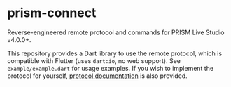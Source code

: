 # prism-connect
Reverse-engineered remote protocol and commands for PRISM Live Studio v4.0.0+.

This repository provides a Dart library to use the remote protocol, which is compatible with Flutter (uses `dart:io`, no web support). See `example/example.dart` for usage examples. If you wish to implement the protocol for yourself, [protocol documentation](https://github.com/entriphy/prism-connect/blob/main/protocol.md) is also provided.
